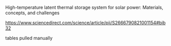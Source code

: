 High-temperature latent thermal storage system for solar power: Materials, concepts, and challenges


https://www.sciencedirect.com/science/article/pii/S2666790821001154#bib32


tables pulled manually